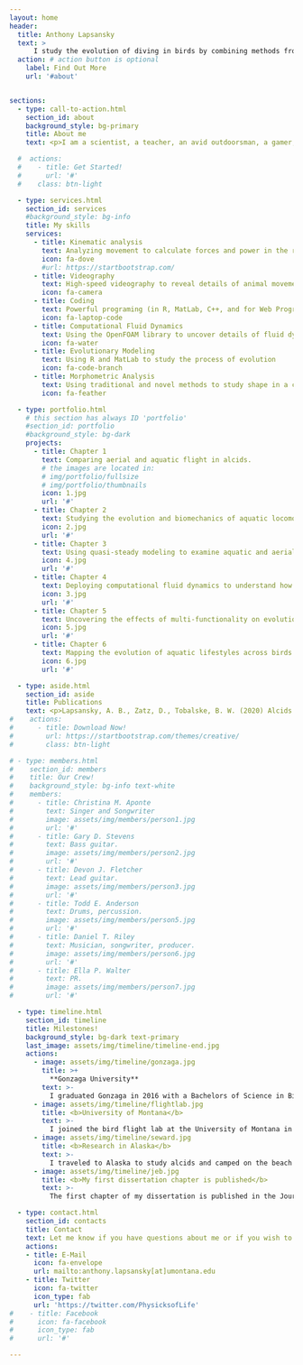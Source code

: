 ```yaml
---
layout: home
header:
  title: Anthony Lapsansky
  text: >
      I study the evolution of diving in birds by combining methods from biomechanics, morphometrics, and evolutionary biology.
  action: # action button is optional
    label: Find Out More
    url: '#about'


sections:
  - type: call-to-action.html
    section_id: about
    background_style: bg-primary
    title: About me
    text: <p>I am a scientist, a teacher, an avid outdoorsman, a gamer, and a falconer.  Growing up in Ferndale, Washington, I spent the majority of my youth outside in nature asking questions about the way things work.</p><p>Both of my parents are scientists, so I think I owe my inquisitive mindset to them. They would often ask me questions like, “Why do you think that bird has such a long tail?” or “Why might different hawks have different wing shapes?”</p><p>Those were the types of questions which occupied my mind as a kid, but I never thought I could make a career out of them. I went to Gonzaga University planning on becoming an engineer. Eventually, I figured out that I could indulge my love of math and physics while also exploring the biological questions I find so fascinating — and that’s what I do now.<p>I use robust data and careful experimentation to understand how (as an organismal biology) and why (as an evolutionary biologist) organisms do what they do.</p>

  #  actions:
  #    - title: Get Started!
  #      url: '#'
  #    class: btn-light

  - type: services.html
    section_id: services
    #background_style: bg-info
    title: My skills
    services:
      - title: Kinematic analysis
        text: Analyzing movement to calculate forces and power in the real world
        icon: fa-dove
        #url: https://startbootstrap.com/
      - title: Videography
        text: High-speed videography to reveal details of animal movement
        icon: fa-camera
      - title: Coding
        text: Powerful programing (in R, MatLab, C++, and for Web Programming) to answer difficult questions and share knowledge.
        icon: fa-laptop-code
      - title: Computational Fluid Dynamics
        text: Using the OpenFOAM library to uncover details of fluid dynamics
        icon: fa-water
      - title: Evolutionary Modeling
        text: Using R and MatLab to study the process of evolution
        icon: fa-code-branch
      - title: Morphometric Analysis
        text: Using traditional and novel methods to study shape in a comparative context
        icon: fa-feather

  - type: portfolio.html
    # this section has always ID 'portfolio'
    #section_id: portfolio
    #background_style: bg-dark
    projects:
      - title: Chapter 1
        text: Comparing aerial and aquatic flight in alcids.
        # the images are located in:
        # img/portfolio/fullsize
        # img/portfolio/thumbnails
        icon: 1.jpg
        url: '#'
      - title: Chapter 2
        text: Studying the evolution and biomechanics of aquatic locomotion in dippers - an aquatic passerine bird.
        icon: 2.jpg
        url: '#'
      - title: Chapter 3
        text: Using quasi-steady modeling to examine aquatic and aerial flapping in dual-medium birds.
        icon: 4.jpg
        url: '#'
      - title: Chapter 4
        text: Deploying computational fluid dynamics to understand how bird wings function underwater.
        icon: 3.jpg
        url: '#'
      - title: Chapter 5
        text: Uncovering the effects of multi-functionality on evolution in birds.
        icon: 5.jpg
        url: '#'
      - title: Chapter 6
        text: Mapping the evolution of aquatic lifestyles across birds.
        icon: 6.jpg
        url: '#'

  - type: aside.html    
    section_id: aside
    title: Publications
    text: <p>Lapsansky, A. B., Zatz, D., Tobalske, B. W. (2020) Alcids ‘fly’ at optimal Strouhal numbers in both air and water but vary stroke velocity and stroke angle. In review at eLife.</p><p>Lapsansky, A. B. and Tobalske, B. W. (2019) Upstroke thrust is the norm for the wing-propelled swimming of alcid seabirds in shallow water. Journal of Experimental Biology.</p><p>Lapsansky, A. B., Igoe, J., Tobalske, B. W. (2019) Zebra finch (T. guttata) shift toward aerodynamically efficient flight kinematics in response to an artificial load. Biology Open.</p>
#    actions:
#      - title: Download Now!
#        url: https://startbootstrap.com/themes/creative/
#        class: btn-light

# - type: members.html
#    section_id: members
#    title: Our Crew!
#    background_style: bg-info text-white
#    members:
#      - title: Christina M. Aponte
#        text: Singer and Songwriter
#        image: assets/img/members/person1.jpg
#        url: '#'
#      - title: Gary D. Stevens
#        text: Bass guitar.
#        image: assets/img/members/person2.jpg
#        url: '#'
#      - title: Devon J. Fletcher
#        text: Lead guitar.
#        image: assets/img/members/person3.jpg
#        url: '#'
#      - title: Todd E. Anderson
#        text: Drums, percussion.
#        image: assets/img/members/person5.jpg
#        url: '#'
#      - title: Daniel T. Riley
#        text: Musician, songwriter, producer.
#        image: assets/img/members/person6.jpg
#        url: '#'
#      - title: Ella P. Walter
#        text: PR.
#        image: assets/img/members/person7.jpg
#        url: '#'

  - type: timeline.html
    section_id: timeline
    title: Milestones!
    background_style: bg-dark text-primary
    last_image: assets/img/timeline/timeline-end.jpg
    actions:
      - image: assets/img/timeline/gonzaga.jpg
        title: >+
          **Gonzaga University**
        text: >-
          I graduated Gonzaga in 2016 with a Bachelors of Science in Biology with a Research Concentration and earned the Robert and Claire McDonald Award for Academic Distinction.
      - image: assets/img/timeline/flightlab.jpg
        title: <b>University of Montana</b>
        text: >-
          I joined the bird flight lab at the University of Montana in September of 2016.
      - image: assets/img/timeline/seward.jpg
        title: <b>Research in Alaska</b>
        text: >-
          I traveled to Alaska to study alcids and camped on the beach with my camera equipment during the summer of 2018. From this work, I have one paper published (below) and another in review!
      - image: assets/img/timeline/jeb.jpg
        title: <b>My first dissertation chapter is published</b>
        text: >-
          The first chapter of my dissertation is published in the Journal of Experimental Biology!

  - type: contact.html
    section_id: contacts
    title: Contact
    text: Let me know if you have questions about me or if you wish to collaborate!
    actions:
    - title: E-Mail
      icon: fa-envelope
      url: mailto:anthony.lapsansky[at]umontana.edu
    - title: Twitter
      icon: fa-twitter
      icon_type: fab
      url: 'https://twitter.com/PhysicksofLife'
#    - title: Facebook
#      icon: fa-facebook
#      icon_type: fab
#      url: '#'

---
```

